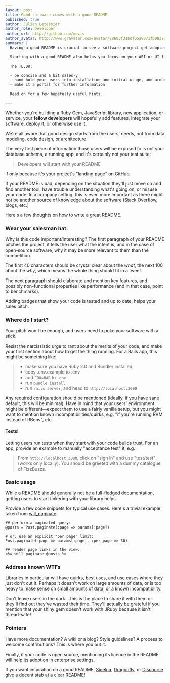 ```yaml
---
layout: post
title: Good software comes with a good README
published: true
author: Julien Letessier
author_role: Developer
author_url: http://github.com/mezis
author_avatar: http://www.gravatar.com/avatar/88683f31bdf05a8071fb08327b3919cb
summary: |
  Having a good README is crucial to see a software project get adopted and well used.

  Starting with a good README also helps you focus on your API or UI first.

  The TL,DR:

  - be concise and a bit sales-y
  - hand-hold your users into installation and initial usage, and around traps
  - make it a portal for further information

  Read on for a few hopefully useful hints.

---
```



Whether you're building a Ruby Gem, JavaScript library, new application, or
service, your
**fellow developers** will hopefully add features, integrate your software, deploy
it, or otherwise use it.

We're all aware that good design starts from the users' needs, not from data modeling, code
design, or architecture.

The very first piece of information those users will be exposed to is not
your database schema, a running app, and it's certainly not your test suite:

> Developers will start with your README

if only because it's your project's "landing page" on GitHub.

If your README is bad, depending on the situation they'll just move on and find
another tool, have trouble understanding what's going on, or misuse your
code. In a company setting, this is even more important as there might not
be another source of knowledge about the software (Stack Overflow,
blogs, etc.)

Here's a few thoughts on how to write a great README.


### Wear your salesman hat.

Why is this code important/interesting? The first paragraph of your README
pitches the project, it tells the user what the intent is, and in the case
of open-source software, why it may be more relevant to them than the
competition.

The first 40 characters should be crystal clear about the *what*, the next 100
about the *why*, which means the whole thing should fit in a tweet.

The next paragraph should elaborate and mention key features, and possibly
non-functional properties like performance (and in that case, point to
benchmarks).

Adding badges that show your code is tested and up to date, helps your
sales pitch.


### Where do I start?

Your pitch won't be enough, and users need to poke your software with a
stick.

Resist the narcissistic urge to rant about the merits of your code, and
make your first section about how to get the thing running. For a Rails
app, this might be something like:

> - make sure you have Ruby 2.0 and Bundler installed
> - copy .env.example to .env
> - add `FOO=BAR` to `.env`
> - run `bundle install`
> - run `rails server`, and head to `http://localhost:3000`

Any required configuration should be mentioned (ideally, if you have sane
default, this will be minimal). Have in mind that your users' environment
might be different—expect them to use a fairly vanilla setup, but you might
want to mention known incompatibilities/quirks, e.g. "if you're running RVM
instead of RBenv", etc.


#### Tests!

Letting users run tests when they start with your code builds trust.  For
an app, provide an example to manually "acceptance test" it, e.g.

> From `http://localhost:3000`, click on "sign in" and use "test/test" (works only locally).
> You should be greeted with a dummy catalogue of FizzBuzzs.


### Basic usage

While a README should generally not be a full-fledged documentation, getting
users to start tinkering with your library helps.

Provide a few code snippets for typical use cases. Here's a trivial example
taken from [will_paginate](https://github.com/mislav/will_paginate):

    ## perform a paginated query:
    @posts = Post.paginate(:page => params[:page])

    # or, use an explicit "per page" limit:
    Post.paginate(:page => params[:page], :per_page => 30)

    ## render page links in the view:
    <%= will_paginate @posts %>


### Address known WTFs

Libraries in particular will have quirks, best uses, and use cases where
they just don't cut it. Perhaps it doesn't work on large amounts of data, or
is too heavy to make sense on small amounts of data, or a known
incompatibility.

Don't leave users in the dark... this is the place to share it with them
or they'll find out they've wasted their time. They'll actually be grateful
if you mention that your shiny gem doesn't work with JRuby because it isn't
thread-safe!


### Pointers

Have more documentation? A wiki or a blog? Style guidelines? A process to
welcome contributions? This is where you put it.

Finally, if your code is open source, mentioning its licence in the README
will help its adoption in enterprise settings.

If you want inspiration on a good README,
[Sidekiq](https://github.com/mperham/sidekiq),
[Dragonfly](https://github.com/markevans/dragonfly), or
[Discourse](https://github.com/discourse/discourse) give a decent stab at a
clear README!
